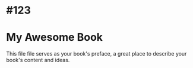 # \#123

# My Awesome Book

This file file serves as your book's preface, a great place to describe your book's content and ideas.

